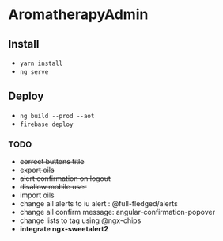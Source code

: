 # AromatherapyAdmin

## Install 
- `yarn install`
- `ng serve`
## Deploy
- `ng build --prod --aot`
- `firebase deploy`

### TODO
- ~~correct buttons title~~
- ~~export oils~~
- ~~alert confirmation on logout~~
- ~~disallow mobile user~~
- import oils
- change all alerts to iu alert : @full-fledged/alerts
- change all confirm message: angular-confirmation-popover
- change lists to tag using @ngx-chips
- **integrate ngx-sweetalert2**
